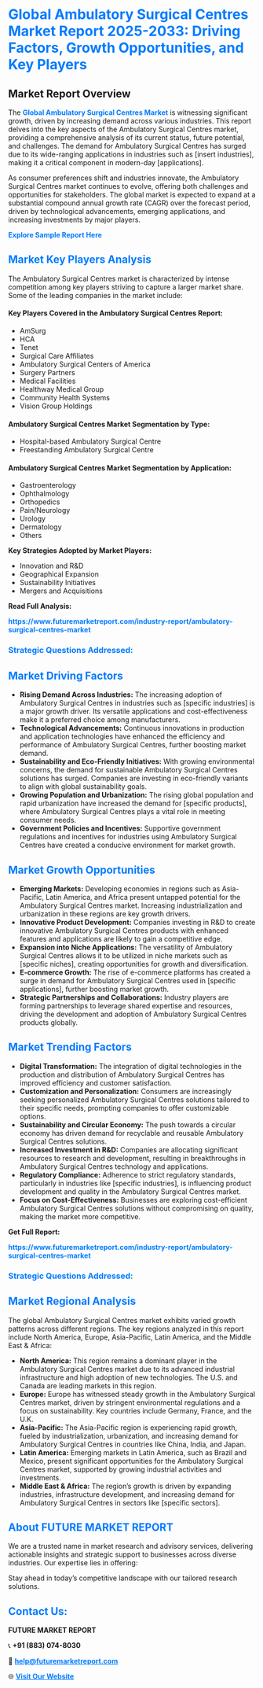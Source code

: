 <h1 style="color: #007BFF;">Global Ambulatory Surgical Centres Market Report 2025-2033: Driving Factors, Growth Opportunities, and Key Players</h1>

<section id="overview">
<h2>Market Report Overview</h2>
<p>The <a href="https://www.futuremarketreport.com/industry-report/ambulatory-surgical-centres-market" style="color: #007BFF; text-decoration: none;"><strong>Global Ambulatory Surgical Centres Market</strong></a> is witnessing significant growth, driven by increasing demand across various industries. This report delves into the key aspects of the Ambulatory Surgical Centres market, providing a comprehensive analysis of its current status, future potential, and challenges. The demand for Ambulatory Surgical Centres has surged due to its wide-ranging applications in industries such as [insert industries], making it a critical component in modern-day [applications].</p>
<p>As consumer preferences shift and industries innovate, the Ambulatory Surgical Centres market continues to evolve, offering both challenges and opportunities for stakeholders. The global market is expected to expand at a substantial compound annual growth rate (CAGR) over the forecast period, driven by technological advancements, emerging applications, and increasing investments by major players.</p>
</section>

<section id="overview">
<p><a href="https://www.futuremarketreport.com/request-sample/reportId=54221" style="color: #007BFF; text-decoration: none;"><strong>Explore Sample Report Here</strong></a></p>
</section>

<section id="key-players">
<h2 style="color: #007BFF;">Market Key Players Analysis</h2>
<p>The Ambulatory Surgical Centres market is characterized by intense competition among key players striving to capture a larger market share. Some of the leading companies in the market include:</p>
<h4>Key Players Covered in the Ambulatory Surgical Centres Report:</h4>
<ul><li>AmSurg</li><li>HCA</li><li>Tenet</li><li>Surgical Care Affiliates</li><li>Ambulatory Surgical Centers of America</li><li>Surgery Partners</li><li>Medical Facilities</li><li>Healthway Medical Group</li><li>Community Health Systems</li><li>Vision Group Holdings</li></ul>
<h4>Ambulatory Surgical Centres Market Segmentation by Type:</h4>
<ul><li>Hospital-based Ambulatory Surgical Centre</li><li>Freestanding Ambulatory Surgical Centre</li></ul>

<h4>Ambulatory Surgical Centres Market Segmentation by Application:</h4>
<ul><li>Gastroenterology</li><li>Ophthalmology</li><li>Orthopedics</li><li>Pain/Neurology</li><li>Urology</li><li>Dermatology</li><li>Others</li></ul>
<p><strong>Key Strategies Adopted by Market Players:</strong></p>
<ul>
<li>Innovation and R&D</li>
<li>Geographical Expansion</li>
<li>Sustainability Initiatives</li>
<li>Mergers and Acquisitions</li>
</ul>
</section>

<section>
<p><strong>Read Full Analysis: </strong></p><a href="https://www.futuremarketreport.com/industry-report/ambulatory-surgical-centres-market" style="color: #007BFF; text-decoration: none;"><strong>https://www.futuremarketreport.com/industry-report/ambulatory-surgical-centres-market</strong></a>
<h3 style="color: #007BFF;">Strategic Questions Addressed:</h3>
</section>

<section id="driving-factors">
<h2 style="color: #007BFF;">Market Driving Factors</h2>
<ul>
<li><strong>Rising Demand Across Industries:</strong> The increasing adoption of Ambulatory Surgical Centres in industries such as [specific industries] is a major growth driver. Its versatile applications and cost-effectiveness make it a preferred choice among manufacturers.</li>
<li><strong>Technological Advancements:</strong> Continuous innovations in production and application technologies have enhanced the efficiency and performance of Ambulatory Surgical Centres, further boosting market demand.</li>
<li><strong>Sustainability and Eco-Friendly Initiatives:</strong> With growing environmental concerns, the demand for sustainable Ambulatory Surgical Centres solutions has surged. Companies are investing in eco-friendly variants to align with global sustainability goals.</li>
<li><strong>Growing Population and Urbanization:</strong> The rising global population and rapid urbanization have increased the demand for [specific products], where Ambulatory Surgical Centres plays a vital role in meeting consumer needs.</li>
<li><strong>Government Policies and Incentives:</strong> Supportive government regulations and incentives for industries using Ambulatory Surgical Centres have created a conducive environment for market growth.</li>
</ul>
</section>

<section id="growth-opportunities">
<h2 style="color: #007BFF;">Market Growth Opportunities</h2>
<ul>
<li><strong>Emerging Markets:</strong> Developing economies in regions such as Asia-Pacific, Latin America, and Africa present untapped potential for the Ambulatory Surgical Centres market. Increasing industrialization and urbanization in these regions are key growth drivers.</li>
<li><strong>Innovative Product Development:</strong> Companies investing in R&D to create innovative Ambulatory Surgical Centres products with enhanced features and applications are likely to gain a competitive edge.</li>
<li><strong>Expansion into Niche Applications:</strong> The versatility of Ambulatory Surgical Centres allows it to be utilized in niche markets such as [specific niches], creating opportunities for growth and diversification.</li>
<li><strong>E-commerce Growth:</strong> The rise of e-commerce platforms has created a surge in demand for Ambulatory Surgical Centres used in [specific applications], further boosting market growth.</li>
<li><strong>Strategic Partnerships and Collaborations:</strong> Industry players are forming partnerships to leverage shared expertise and resources, driving the development and adoption of Ambulatory Surgical Centres products globally.</li>
</ul>
</section>

<section id="trending-factors">
<h2 style="color: #007BFF;">Market Trending Factors</h2>
<ul>
<li><strong>Digital Transformation:</strong> The integration of digital technologies in the production and distribution of Ambulatory Surgical Centres has improved efficiency and customer satisfaction.</li>
<li><strong>Customization and Personalization:</strong> Consumers are increasingly seeking personalized Ambulatory Surgical Centres solutions tailored to their specific needs, prompting companies to offer customizable options.</li>
<li><strong>Sustainability and Circular Economy:</strong> The push towards a circular economy has driven demand for recyclable and reusable Ambulatory Surgical Centres solutions.</li>
<li><strong>Increased Investment in R&D:</strong> Companies are allocating significant resources to research and development, resulting in breakthroughs in Ambulatory Surgical Centres technology and applications.</li>
<li><strong>Regulatory Compliance:</strong> Adherence to strict regulatory standards, particularly in industries like [specific industries], is influencing product development and quality in the Ambulatory Surgical Centres market.</li>
<li><strong>Focus on Cost-Effectiveness:</strong> Businesses are exploring cost-efficient Ambulatory Surgical Centres solutions without compromising on quality, making the market more competitive.</li>
</ul>
</section>

<section>
<p><strong>Get Full Report: </strong></p><a href="https://www.futuremarketreport.com/industry-report/ambulatory-surgical-centres-market" style="color: #007BFF; text-decoration: none;"><strong>https://www.futuremarketreport.com/industry-report/ambulatory-surgical-centres-market</strong></a>
<h3 style="color: #007BFF;">Strategic Questions Addressed:</h3>
</section>


<section id="regional-analysis">
<h2 style="color: #007BFF;">Market Regional Analysis</h2>
<p>The global Ambulatory Surgical Centres market exhibits varied growth patterns across different regions. The key regions analyzed in this report include North America, Europe, Asia-Pacific, Latin America, and the Middle East & Africa:</p>
<ul>
<li><strong>North America:</strong> This region remains a dominant player in the Ambulatory Surgical Centres market due to its advanced industrial infrastructure and high adoption of new technologies. The U.S. and Canada are leading markets in this region.</li>
<li><strong>Europe:</strong> Europe has witnessed steady growth in the Ambulatory Surgical Centres market, driven by stringent environmental regulations and a focus on sustainability. Key countries include Germany, France, and the U.K.</li>
<li><strong>Asia-Pacific:</strong> The Asia-Pacific region is experiencing rapid growth, fueled by industrialization, urbanization, and increasing demand for Ambulatory Surgical Centres in countries like China, India, and Japan.</li>
<li><strong>Latin America:</strong> Emerging markets in Latin America, such as Brazil and Mexico, present significant opportunities for the Ambulatory Surgical Centres market, supported by growing industrial activities and investments.</li>
<li><strong>Middle East & Africa:</strong> The region’s growth is driven by expanding industries, infrastructure development, and increasing demand for Ambulatory Surgical Centres in sectors like [specific sectors].</li>
</ul>
</section>

<footer>
<h2 style="color: #007BFF;">About FUTURE MARKET REPORT</h2>
<p>We are a trusted name in market research and advisory services, delivering actionable insights and strategic support to businesses across diverse industries. Our expertise lies in offering:</p>

<p>Stay ahead in today’s competitive landscape with our tailored research solutions.</p>

<h2 style="color: #007BFF;">Contact Us:</h2>
<p><strong>FUTURE MARKET REPORT</strong></p>
<p>📞 <strong>+91 (883) 074-8030</strong></p>
<p>📧 <strong><a href="mailto:help@futuremarketreport.com" style="color: #007BFF;">help@futuremarketreport.com</a></strong></p>
<p>🌐 <strong><a href="https://www.futuremarketreport.com/" style="color: #007BFF;">Visit Our Website</a></strong></p>
</footer>